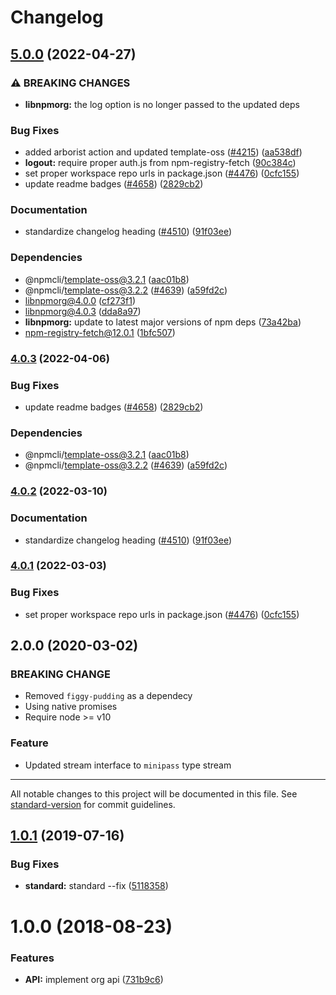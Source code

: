 # Changelog

## [5.0.0](https://github.com/forking-repos/cli/compare/libnpmorg-v4.0.3...libnpmorg-v5.0.0) (2022-04-27)


### ⚠ BREAKING CHANGES

* **libnpmorg:** the log option is no longer passed to the updated deps

### Bug Fixes

* added arborist action and updated template-oss ([#4215](https://github.com/forking-repos/cli/issues/4215)) ([aa538df](https://github.com/forking-repos/cli/commit/aa538df4c19f46d2e24e2635d1214176c662fcea))
* **logout:** require proper auth.js from npm-registry-fetch ([90c384c](https://github.com/forking-repos/cli/commit/90c384ccccac32c80c481a04c438cbcbea82539c))
* set proper workspace repo urls in package.json ([#4476](https://github.com/forking-repos/cli/issues/4476)) ([0cfc155](https://github.com/forking-repos/cli/commit/0cfc155db5f11ce23419e440111d99a63bf39754))
* update readme badges ([#4658](https://github.com/forking-repos/cli/issues/4658)) ([2829cb2](https://github.com/forking-repos/cli/commit/2829cb28a432b5ff7beeeb3bf3e7e2e174c1121d))


### Documentation

* standardize changelog heading ([#4510](https://github.com/forking-repos/cli/issues/4510)) ([91f03ee](https://github.com/forking-repos/cli/commit/91f03ee618bc635f9cfbded735fe98bbfa9d643f))


### Dependencies

* @npmcli/template-oss@3.2.1 ([aac01b8](https://github.com/forking-repos/cli/commit/aac01b89caf6336a2eb34d696296303cdadd5c08))
* @npmcli/template-oss@3.2.2 ([#4639](https://github.com/forking-repos/cli/issues/4639)) ([a59fd2c](https://github.com/forking-repos/cli/commit/a59fd2cb863245fce56f96c90ac854e62c5c4d6f))
* libnpmorg@4.0.0 ([cf273f1](https://github.com/forking-repos/cli/commit/cf273f1cf31775c8a73cc67b654faf87b44f7f79))
* libnpmorg@4.0.3 ([dda8a97](https://github.com/forking-repos/cli/commit/dda8a976a9dd696cf2b2e2be5b55b2048e768768))
* **libnpmorg:** update to latest major versions of npm deps ([73a42ba](https://github.com/forking-repos/cli/commit/73a42ba177cf6de98c60ab3efe777ee402700db2))
* npm-registry-fetch@12.0.1 ([1bfc507](https://github.com/forking-repos/cli/commit/1bfc507f2a5afa02f04d4dea2fc6d151d4fef3ac))

### [4.0.3](https://github.com/npm/cli/compare/libnpmorg-v4.0.2...libnpmorg-v4.0.3) (2022-04-06)


### Bug Fixes

* update readme badges ([#4658](https://github.com/npm/cli/issues/4658)) ([2829cb2](https://github.com/npm/cli/commit/2829cb28a432b5ff7beeeb3bf3e7e2e174c1121d))


### Dependencies

* @npmcli/template-oss@3.2.1 ([aac01b8](https://github.com/npm/cli/commit/aac01b89caf6336a2eb34d696296303cdadd5c08))
* @npmcli/template-oss@3.2.2 ([#4639](https://github.com/npm/cli/issues/4639)) ([a59fd2c](https://github.com/npm/cli/commit/a59fd2cb863245fce56f96c90ac854e62c5c4d6f))

### [4.0.2](https://www.github.com/npm/cli/compare/libnpmorg-v4.0.1...libnpmorg-v4.0.2) (2022-03-10)


### Documentation

* standardize changelog heading ([#4510](https://www.github.com/npm/cli/issues/4510)) ([91f03ee](https://www.github.com/npm/cli/commit/91f03ee618bc635f9cfbded735fe98bbfa9d643f))

### [4.0.1](https://www.github.com/npm/cli/compare/libnpmorg-vlibnpmorg@4.0.0...libnpmorg-v4.0.1) (2022-03-03)


### Bug Fixes

* set proper workspace repo urls in package.json ([#4476](https://www.github.com/npm/cli/issues/4476)) ([0cfc155](https://www.github.com/npm/cli/commit/0cfc155db5f11ce23419e440111d99a63bf39754))

## 2.0.0 (2020-03-02)

### BREAKING CHANGE
- Removed `figgy-pudding` as a dependecy
- Using native promises
- Require node >= v10

### Feature
- Updated stream interface to `minipass` type stream

---

All notable changes to this project will be documented in this file. See [standard-version](https://github.com/conventional-changelog/standard-version) for commit guidelines.

<a name="1.0.1"></a>
## [1.0.1](https://github.com/npm/libnpmorg/compare/v1.0.0...v1.0.1) (2019-07-16)


### Bug Fixes

* **standard:** standard --fix ([5118358](https://github.com/npm/libnpmorg/commit/5118358))



<a name="1.0.0"></a>
# 1.0.0 (2018-08-23)


### Features

* **API:** implement org api ([731b9c6](https://github.com/npm/libnpmorg/commit/731b9c6))

